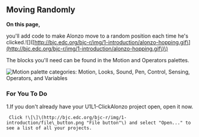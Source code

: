 ## Moving Randomly

**On this page,**

you'll add code to make Alonzo move to a random position each time he's clicked.!\[\]\([http://bjc.edc.org/bjc-r/img/1-introduction/alonzo-hopping.gif\](http://bjc.edc.org/bjc-r/img/1-introduction/alonzo-hopping.gif\)\)

The blocks you'll need can be found in the Motion and Operators palettes.

![](http://bjc.edc.org/bjc-r/img/1-introduction/palette-categories%28operators-motion-circled%29.png "Motion palette categories: Motion, Looks, Sound, Pen, Control, Sensing, Operators, and Variables")

### For You To Do

1.If you don't already have your U1L1-ClickAlonzo project open, open it now.

     Click !\[\]\(http://bjc.edc.org/bjc-r/img/1-introduction/file\_button.png "File button"\) and select "Open..." to see a list of all your projects.




